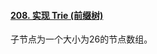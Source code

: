 #### [208. 实现 Trie (前缀树)](https://leetcode-cn.com/problems/implement-trie-prefix-tree/)

子节点为一个大小为26的节点数组。


